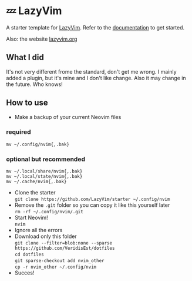 # 💤 LazyVim

A starter template for [LazyVim](https://github.com/LazyVim/LazyVim).
Refer to the [documentation](https://lazyvim.github.io/installation) to get started.

Also: the website [lazyvim.org](https://www.lazyvim.org/)

## What I did

It's not very different frome the standard, don't get me wrong. I mainly added a plugin, but it's mine and I don't like change.
Also it may change in the future. Who knows! 

## How to use 

- Make a backup of your current Neovim files
### required
`mv ~/.config/nvim{,.bak}`
### optional but recommended
`mv ~/.local/share/nvim{,.bak}` <br>
`mv ~/.local/state/nvim{,.bak}` <br>
`mv ~/.cache/nvim{,.bak}` <br>
- Clone the starter <br> 
`git clone https://github.com/LazyVim/starter ~/.config/nvim`
- Remove the `.git` folder so you can copy it like this yourself later <br> 
`rm -rf ~/.config/nvim/.git`
- Start Neovim! <br> 
`nvim`
- Ignore all the errors
- Download only this folder <br> 
`git clone --filter=blob:none --sparse https://github.com/VeridisEst/dotfiles` <br>
`cd dotfiles` <br>
`git sparse-checkout add nvim_other` <br>
`cp -r nvim_other ~/.config/nvim` 
- Succes! 

